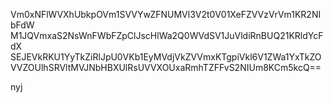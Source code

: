 Vm0xNFlWVXhUbkpOVm1SVVYwZFNUMVl3V2t0V01XeFZVVzVrVm1KR2NIbFdW
M1JQVmxaS2NsWnFWbFZpClJscHlWa2Q0WVdSV1JuVldiRnBUQ21KRldYcFdX
SEJEVkRKU1YyTkZiRlJpU0VKb1EyMVdjVkZVVmxKTgpiVkl6V1ZWa1YxTkZO
VVZOUlhSRVltMVJNbHBXUlRsUVVXOUxaRmhTZFFvS2NIUm8KCm5kcQ==

nyj